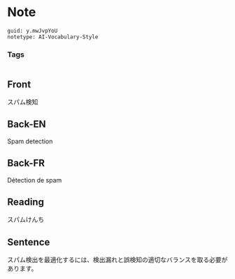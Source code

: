 # Note
```
guid: y.mwJvpYoU
notetype: AI-Vocabulary-Style
```

### Tags
```
```

## Front
スパム検知

## Back-EN
Spam detection

## Back-FR
Détection de spam

## Reading
スパムけんち

## Sentence
スパム検出を最適化するには、検出漏れと誤検知の適切なバランスを取る必要があります。
